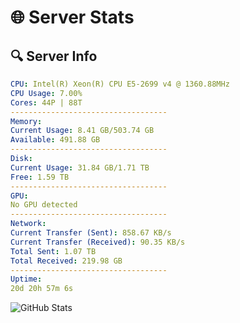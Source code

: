 # 🌐 Server Stats
## 🔍 Server Info
```yaml
CPU: Intel(R) Xeon(R) CPU E5-2699 v4 @ 1360.88MHz
CPU Usage: 7.00%
Cores: 44P | 88T
-----------------------------------
Memory:
Current Usage: 8.41 GB/503.74 GB
Available: 491.88 GB
-----------------------------------
Disk:
Current Usage: 31.84 GB/1.71 TB
Free: 1.59 TB
-----------------------------------
GPU:
No GPU detected
-----------------------------------
Network:
Current Transfer (Sent): 858.67 KB/s
Current Transfer (Received): 90.35 KB/s
Total Sent: 1.07 TB
Total Received: 219.98 GB
-----------------------------------
Uptime:
20d 20h 57m 6s
```
![GitHub Stats](https://img.shields.io/badge/Updated-2025-05-10_14:05:54-blue)